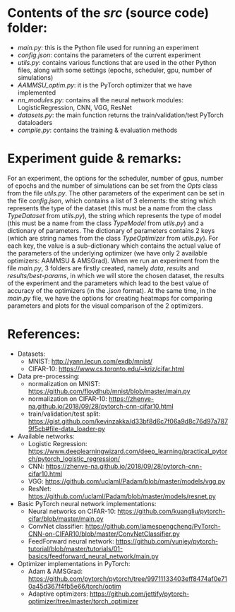 # Contents of the *src* (source code) folder:
- *main.py*: this is the Python file used for running an experiment
- *config.json*: contains the parameters of the current experiment
- *utils.py*: contains various functions that are used in the other Python files, along with some settings (epochs, scheduler, gpu, number of simulations)
- *AAMMSU_optim.py*: it is the PyTorch optimizer that we have implemented 
- *nn_modules.py*: contains all the neural network modules: LogisticRegression, CNN, VGG, ResNet
- *datasets.py*: the main function returns the train/validation/test PyTorch dataloaders
- *compile.py*: contains the training & evaluation methods

# Experiment guide & remarks:

For an experiment, the options for the scheduler, number of gpus, number of epochs and the number of simulations can be set from the *Opts* class from the file *utils.py*. The other parameters of the experiment can be set in the file *config.json*, which contains a list of 3 elements: the string which represents the type of the dataset (this must be a name from the class *TypeDataset* from *utils.py*), the string which represents the type of model (this must be a name from the class *TypeModel* from *utils.py*) and a dictionary of parameters. The dictionary of parameters contains 2 keys (which are string names from the class *TypeOptimizer* from *utils.py*). For each key, the value is a sub-dictionary which contains the actual value of the parameters of the underlying optimizer (we have only 2 available optimizers: AAMMSU & AMSGrad). When we run an experiment from the file *main.py*, 3 folders are firstly created, namely *data*, *results* and *results/best-params*, in which we will store the chosen dataset, the results of the experiment and the parameters which lead to the best value of accuracy of the optimizers (in the *.json* format). At the same time, in the *main.py* file, we have the options for creating heatmaps for comparing parameters and plots for the visual comparison of the 2 optimizers.

# References:
- Datasets:
  - MNIST: http://yann.lecun.com/exdb/mnist/
  - CIFAR-10: https://www.cs.toronto.edu/~kriz/cifar.html
- Data pre-processing:
  - normalization on MNIST: https://github.com/floydhub/mnist/blob/master/main.py
  - normalization on CIFAR-10: https://zhenye-na.github.io/2018/09/28/pytorch-cnn-cifar10.html
  - train/validation/test split: https://gist.github.com/kevinzakka/d33bf8d6c7f06a9d8c76d97a7879f5cb#file-data_loader-py
- Available networks:
  - Logistic Regression: https://www.deeplearningwizard.com/deep_learning/practical_pytorch/pytorch_logistic_regression/
  - CNN: https://zhenye-na.github.io/2018/09/28/pytorch-cnn-cifar10.html
  - VGG: https://github.com/uclaml/Padam/blob/master/models/vgg.py
  - ResNet: https://github.com/uclaml/Padam/blob/master/models/resnet.py
- Basic PyTorch neural network implementations:
  - Neural networks on CIFAR-10: https://github.com/kuangliu/pytorch-cifar/blob/master/main.py
  - ConvNet classifier: https://github.com/jamespengcheng/PyTorch-CNN-on-CIFAR10/blob/master/ConvNetClassifier.py
  - FeedForward neural network: https://github.com/yunjey/pytorch-tutorial/blob/master/tutorials/01-basics/feedforward_neural_network/main.py
- Optimizer implementations in PyTorch:
  - Adam & AMSGrad: https://github.com/pytorch/pytorch/tree/99711133403eff8474af0e710a45d367f4fb5e66/torch/optim
  - Adaptive optimizers: https://github.com/jettify/pytorch-optimizer/tree/master/torch_optimizer
 
